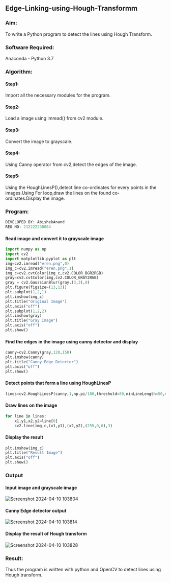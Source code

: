 ## Edge-Linking-using-Hough-Transformm
### Aim:
To write a Python program to detect the lines using Hough Transform.

### Software Required:
Anaconda - Python 3.7

### Algorithm:
#### Step1:

Import all the necessary modules for the program.
#### Step2:

Load a image using imread() from cv2 module.
#### Step3:

Convert the image to grayscale.
#### Step4:

Using Canny operator from cv2,detect the edges of the image.
#### Step5:

Using the HoughLinesP(),detect line co-ordinates for every points in the images.Using For loop,draw the lines on the found co-ordinates.Display the image.
### Program:
```python
DEVELOPED BY: AbishekAnand
REG NO: 212222230004
```
#### Read image and convert it to grayscale image
```python
import numpy as np
import cv2
import matplotlib.pyplot as plt
img=cv2.imread("eren.png",0)
img_c=cv2.imread("eren.png",1)
img_c=cv2.cvtColor(img_c,cv2.COLOR_BGR2RGB)
gray=cv2.cvtColor(img,cv2.COLOR_GRAY2RGB)
gray = cv2.GaussianBlur(gray,(3,3),0)
plt.figure(figsize=(13,13))
plt.subplot(1,2,1)
plt.imshow(img_c)
plt.title("Original Image")
plt.axis("off")
plt.subplot(1,2,2)
plt.imshow(gray)
plt.title("Gray Image")
plt.axis("off")
plt.show()
```
#### Find the edges in the image using canny detector and display
```python
canny=cv2.Canny(gray,120,150)
plt.imshow(canny)
plt.title("Canny Edge Detector")
plt.axis("off")
plt.show()
```
#### Detect points that form a line using HoughLinesP
```python
lines=cv2.HoughLinesP(canny,1,np.pi/180,threshold=80,minLineLength=50,maxLineGap=250)
```
#### Draw lines on the image
```python
for line in lines:
    x1,y1,x2,y2=line[0]
    cv2.line(img_c,(x1,y1),(x2,y2),(255,0,0),3)
```
#### Display the result
```python
plt.imshow(img_c)
plt.title("Result Image")
plt.axis("off")
plt.show()
```
### Output

#### Input image and grayscale image
![Screenshot 2024-04-10 103804](https://github.com/AbishekAnand15/Edge-Linking-using-Hough-Transformm/assets/118706942/d1153df5-cbfe-4b63-82ca-94ef251aedef)


#### Canny Edge detector output
![Screenshot 2024-04-10 103814](https://github.com/AbishekAnand15/Edge-Linking-using-Hough-Transformm/assets/118706942/cab78c88-26d3-4d44-9774-c2f1593c2482)


#### Display the result of Hough transform
![Screenshot 2024-04-10 103828](https://github.com/AbishekAnand15/Edge-Linking-using-Hough-Transformm/assets/118706942/97236792-8813-4450-8fdd-4605ed313abc)

### Result:
Thus the program is written with python and OpenCV to detect lines using Hough transform.
